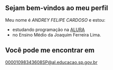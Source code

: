 ## Sejam bem-vindos ao meu perfil

Meu nome é *ANDREY FELIPE CARDOSO* e estou:
- estudando programação na [ALURA](www.alurastart.com.br)
- no Ensino Médio da Joaquim Ferreira Lima.

## Você pode me encontrar em
00001098343608SP@al.educacao.sp.gov.br

![]()
